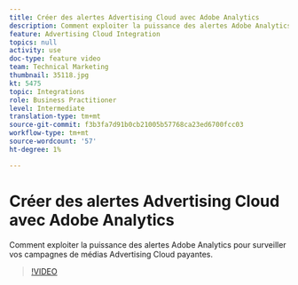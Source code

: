 ```yaml
---
title: Créer des alertes Advertising Cloud avec Adobe Analytics
description: Comment exploiter la puissance des alertes Adobe Analytics pour surveiller vos campagnes de médias Advertising Cloud payantes.
feature: Advertising Cloud Integration
topics: null
activity: use
doc-type: feature video
team: Technical Marketing
thumbnail: 35118.jpg
kt: 5475
topic: Integrations
role: Business Practitioner
level: Intermediate
translation-type: tm+mt
source-git-commit: f3b3fa7d91b0cb21005b57768ca23ed6700fcc03
workflow-type: tm+mt
source-wordcount: '57'
ht-degree: 1%

---
```



# Créer des alertes Advertising Cloud avec Adobe Analytics

Comment exploiter la puissance des alertes Adobe Analytics pour surveiller vos campagnes de médias Advertising Cloud payantes.

>[!VIDEO](https://video.tv.adobe.com/v/35118/?quality=12&learn=on)
